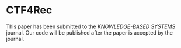# CTF4Rec
This paper has been submitted to the *_KNOWLEDGE-BASED SYSTEMS_* journal. 
Our code will be published after the paper is accepted by the journal.
